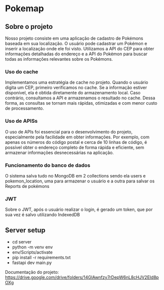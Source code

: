 # Pokemap

## Sobre o projeto
Nosso projeto consiste em uma aplicação de cadastro de Pokémons baseada
em sua localização. O usuário pode cadastrar um Pokémon e inserir a
localização onde ele foi visto. Utilizamos a API do CEP para obter informações
detalhadas do endereço e a API do Pokémon para buscar todas as
informações relevantes sobre os Pokémons.

### Uso do cache
Implementamos uma estratégia de cache no projeto. Quando o usuário digita
um CEP, primeiro verificamos no cache. Se a informação estiver disponível, ela
é obtida diretamente do armazenamento local. Caso contrário, consultamos a
API e armazenamos o resultado no cache. Dessa forma, as consultas se
tornam mais rápidas, otimizadas e com menor custo de processamento.

### Uso de APISs
O uso de APIs foi essencial para o desenvolvimento do projeto, especialmente
pela facilidade em obter informações. Por exemplo, com apenas os números do
código postal e cerca de 10 linhas de código, é possível obter o endereço
completo de forma rápida e eficiente, sem armazenar informações
desnecessárias na aplicação.

### Funcionamento do banco de dados
O sistema salva tudo no MongoDB em 2 collections sendo ela users e
pokemon_location, uma para armazenar o usuário e a outra para salvar os
Reports de pokémons

### JWT
Sobre o JWT, após o usuário realizar o login, é gerado um token, que por sua
vez é salvo utilizando IndexedDB

## Server setup
- cd server
- python -m venv env
- env/Scripts/activate
- pip install -r requirements.txt
- fastapi dev main.py


Documentação do projeto: https://drive.google.com/drive/folders/14GlAwnfzy7rDepW6nL8cHJV2EId8pOXg